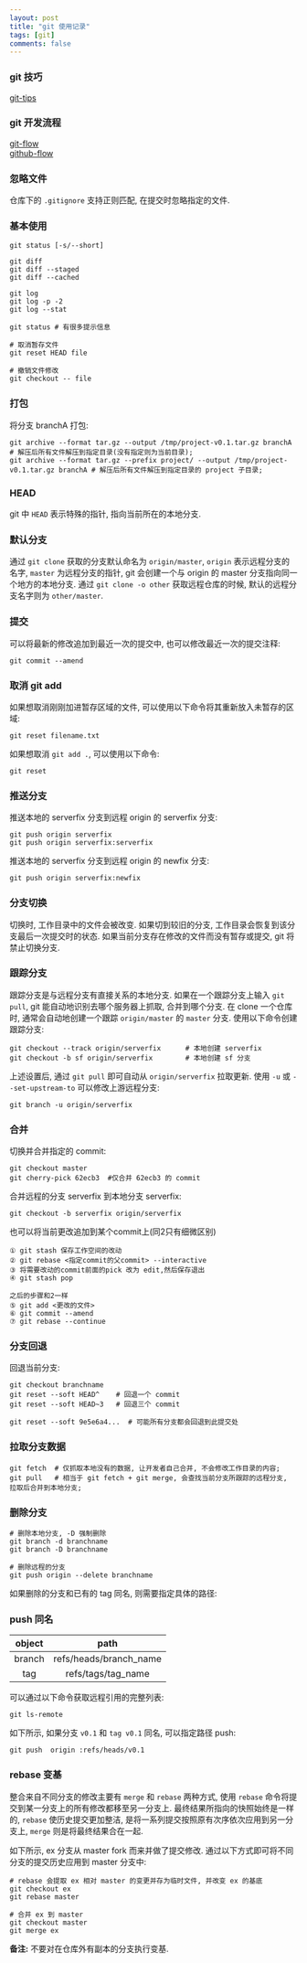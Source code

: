 ```yaml
---
layout: post
title: "git 使用记录"
tags: [git]
comments: false
---
```


### git 技巧

[git-tips](https://github.com/521xueweihan/git-tips)  

### git 开发流程

[git-flow](https://github.com/nvie/gitflow)  
[github-flow](https://guides.github.com/introduction/flow/)  

### 忽略文件

仓库下的 `.gitignore` 支持正则匹配, 在提交时忽略指定的文件.

### 基本使用
```
git status [-s/--short]

git diff
git diff --staged
git diff --cached

git log
git log -p -2
git log --stat

git status # 有很多提示信息

# 取消暂存文件
git reset HEAD file

# 撤销文件修改
git checkout -- file
```

### 打包

将分支 branchA 打包:
```
git archive --format tar.gz --output /tmp/project-v0.1.tar.gz branchA                   # 解压后所有文件解压到指定目录(没有指定则为当前目录);
git archive --format tar.gz --prefix project/ --output /tmp/project-v0.1.tar.gz branchA # 解压后所有文件解压到指定目录的 project 子目录;
```

### HEAD

git 中 `HEAD` 表示特殊的指针, 指向当前所在的本地分支.

### 默认分支

通过 `git clone` 获取的分支默认命名为 `origin/master`, `origin` 表示远程分支的名字, `master` 为远程分支的指针, git 会创建一个与 origin 的 master 分支指向同一个地方的本地分支. 通过 `git clone -o other` 获取远程仓库的时候, 默认的远程分支名字则为 `other/master`.

### 提交

可以将最新的修改追加到最近一次的提交中, 也可以修改最近一次的提交注释:
```
git commit --amend
```

### 取消 git add <file>

如果想取消刚刚加进暂存区域的文件, 可以使用以下命令将其重新放入未暂存的区域:
```
git reset filename.txt
```

如果想取消 `git add .`, 可以使用以下命令:
```
git reset
```

### 推送分支

推送本地的 serverfix 分支到远程 origin 的 serverfix 分支:
```
git push origin serverfix
git push origin serverfix:serverfix
```
推送本地的 serverfix 分支到远程 origin 的 newfix 分支:
```
git push origin serverfix:newfix
```
### 分支切换

切换时, 工作目录中的文件会被改变. 如果切到较旧的分支, 工作目录会恢复到该分支最后一次提交时的状态. 如果当前分支存在修改的文件而没有暂存或提交, git 将禁止切换分支.

### 跟踪分支

跟踪分支是与远程分支有直接关系的本地分支. 如果在一个跟踪分支上输入 `git pull`, git 能自动地识别去哪个服务器上抓取, 合并到哪个分支. 在 clone 一个仓库时, 通常会自动地创建一个跟踪 `origin/master` 的 `master` 分支. 使用以下命令创建跟踪分支:
```
git checkout --track origin/serverfix      # 本地创建 serverfix
git checkout -b sf origin/serverfix        # 本地创建 sf 分支
```
上述设置后, 通过 `git pull` 即可自动从 `origin/serverfix` 拉取更新. 使用 `-u` 或 `--set-upstream-to` 可以修改上游远程分支:
```
git branch -u origin/serverfix
```

### 合并

切换并合并指定的 commit:
```
git checkout master
git cherry-pick 62ecb3  #仅合并 62ecb3 的 commit
```

合并远程的分支 serverfix 到本地分支 serverfix:
```
git checkout -b serverfix origin/serverfix
```

也可以将当前更改追加到某个commit上(同2只有细微区别)
```
① git stash 保存工作空间的改动
② git rebase <指定commit的父commit> --interactive
③ 将需要改动的commit前面的pick 改为 edit,然后保存退出
④ git stash pop

之后的步骤和2一样　　
⑤ git add <更改的文件> 
⑥ git commit --amend 
⑦ git rebase --continue 
```

### 分支回退

回退当前分支:
```
git checkout branchname
git reset --soft HEAD^    # 回退一个 commit
git reset --soft HEAD~3   # 回退三个 commit

git reset --soft 9e5e6a4...  # 可能所有分支都会回退到此提交处
```

### 拉取分支数据

```
git fetch  # 仅抓取本地没有的数据, 让开发者自己合并, 不会修改工作目录的内容;
git pull   # 相当于 git fetch + git merge, 会查找当前分支所跟踪的远程分支, 拉取后合并到本地分支;
```

### 删除分支

```
# 删除本地分支, -D 强制删除
git branch -d branchname
git branch -D branchname

# 删除远程的分支
git push origin --delete branchname
```

如果删除的分支和已有的 tag 同名, 则需要指定具体的路径:

### push 同名

| object | path |
| :-: | :-: |
| branch | refs/heads/branch_name |
| tag | refs/tags/tag_name |

可以通过以下命令获取远程引用的完整列表:
```
git ls-remote
```

如下所示, 如果分支 `v0.1` 和 `tag v0.1` 同名, 可以指定路径 push:

```
git push  origin :refs/heads/v0.1
```

### rebase 变基

整合来自不同分支的修改主要有 `merge` 和 `rebase` 两种方式, 使用 `rebase` 命令将提交到某一分支上的所有修改都移至另一分支上. 最终结果所指向的快照始终是一样的, `rebase` 使历史提交更加整洁, 是将一系列提交按照原有次序依次应用到另一分支上, `merge` 则是将最终结果合在一起. 

如下所示, ex 分支从 master fork 而来并做了提交修改. 通过以下方式即可将不同分支的提交历史应用到 master 分支中:
```
# rebase 会提取 ex 相对 master 的变更并存为临时文件, 并改变 ex 的基底 
git checkout ex
git rebase master

# 合并 ex 到 master
git checkout master
git merge ex
```

**备注:** 不要对在仓库外有副本的分支执行变基.
